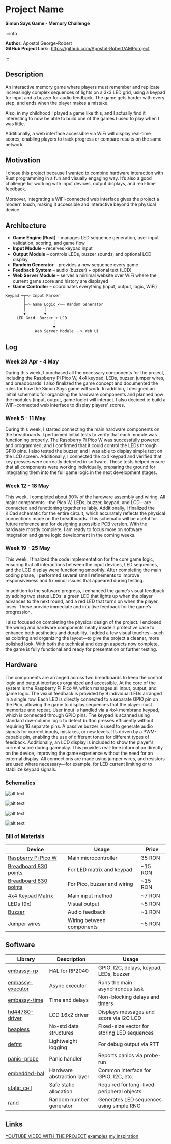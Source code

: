 # Project Name

**Simon Says Game - Memory Challenge**

:::info

**Author:** Apostol George-Robert \
**GitHub Project Link:**: https://github.com/Apostol-Robert/AMPproject

:::

## Description

An interactive memory game where players must remember and replicate increasingly complex sequences of lights on a 3x3 LED grid, using a keypad for input and a buzzer for audio feedback. The game gets harder with every step, and ends when the player makes a mistake. 

Also, in my childhood I played a game like this, and I actually find it interesting to now be able to build one of the games I used to play when I was little. 

Additionally, a web interface accessible via WiFi will display real-time scores, enabling players to track progress or compare results on the same network. 

## Motivation

I chose this project because I wanted to combine hardware interaction with Rust programming in a fun and visually engaging way. It’s also a good challenge for working with input devices, output displays, and real-time feedback.

Moreover, integrating a WiFi-connected web interface gives the project a modern touch, making it accessible and interactive beyond the physical device.

## Architecture

* **Game Engine (Rust)** – manages LED sequence generation, user input validation, scoring, and game flow
* **Input Module** – receives keypad input
* **Output Module** – controls LEDs, buzzer sounds, and optional LCD display
* **Random Generator** – provides a new sequence every game
* **Feedback System** – audio (buzzer) + optional text (LCD)
* **Web Server Module** – serves a minimal website over WiFi where the current game score and history are displayed
* **Game Controller** – coordinates everything (input, output, logic, WiFi)

```
Keypad ─┬─> Input Parser
        │
        ├─> Game Logic <── Random Generator
        │        │
        ▼        ▼
     LED Grid  Buzzer + LCD
                     │
                     ▼
             Web Server Module ──> Web UI
```

## Log

### Week 28 Apr - 4 May

During this week, I purchased all the necessary components for the project, including the Raspberry Pi Pico W, 4x4 keypad, LEDs, buzzer, jumper wires, and breadboards. I also finalized the game concept and documented the rules for how the Simon Says game will work. In addition, I designed an initial schematic for organizing the hardware components and planned how the modules (input, output, game logic) will interact. I also decided to build a WiFi-connected web interface to display players' scores.

### Week 5 - 11 May
During this week, I started connecting the main hardware components on the breadboards. I performed initial tests to verify that each module was functioning properly. The Raspberry Pi Pico W was successfully powered and programmed, and I confirmed that it could control the LEDs through GPIO pins.
I also tested the buzzer, and I was able to display simple text on the LCD screen. Additionally, I connected the 4x4 keypad and verified that key presses were correctly detected in software.
These tests helped ensure that all components were working individually, preparing the ground for integrating them into the full game logic in the next development stages.

### Week 12 - 18 May
This week, I completed about 90% of the hardware assembly and wiring. All major components—the Pico W, LEDs, buzzer, keypad, and LCD—are connected and functioning together reliably.
Additionally, I finalized the KiCad schematic for the entire circuit, which accurately reflects the physical connections made on the breadboards. This schematic will be useful for future reference and for designing a possible PCB version.
With the hardware mostly complete, I am ready to focus more on software integration and game logic development in the coming weeks.

### Week 19 - 25 May
This week, I finalized the code implementation for the core game logic, ensuring that all interactions between the input devices, LED sequences, and the LCD display were functioning smoothly. After completing the main coding phase, I performed several small refinements to improve responsiveness and fix minor issues that appeared during testing.

In addition to the software progress, I enhanced the game’s visual feedback by adding two status LEDs: a green LED that lights up when the player advances to the next round, and a red LED that turns on when the player loses. These provide immediate and intuitive feedback for the game’s progression.

I also focused on completing the physical design of the project. I enclosed the wiring and hardware components neatly inside a protective case to enhance both aesthetics and durability. I added a few visual touches—such as coloring and organizing the layout—to give the project a cleaner, more polished look. With both the technical and design aspects now complete, the game is fully functional and ready for presentation or further testing.



## Hardware

The components are arranged across two breadboards to keep the control logic and output interfaces organized and accessible. At the core of the system is the Raspberry Pi Pico W, which manages all input, output, and game logic.
The visual feedback is provided by 9 individual LEDs arranged in a single row. Each LED is directly connected to a separate GPIO pin on the Pico, allowing the game to display sequences that the player must memorize and repeat.
User input is handled via a 4x4 membrane keypad, which is connected through GPIO pins. The keypad is scanned using standard row-column logic to detect button presses efficiently without requiring 16 separate pins.
A passive buzzer is used to generate audio signals for correct inputs, mistakes, or new levels. It’s driven by a PWM-capable pin, enabling the use of different tones for different types of feedback.
Additionally, an LCD display is included to show the player's current score during gameplay. This provides real-time information directly on the device, improving the game experience without the need for an external display.
All connections are made using jumper wires, and resistors are used where necessary—for example, for LED current limiting or to stabilize keypad signals.

### Schematics

![alt text](PROIECT.svg)

![alt text](imagine3.webp) 
 
![alt text](imagine1.webp) 
 
![alt text](imagine2.webp)

### Bill of Materials

| Device                                                                                                                                          | Usage                       | Price    |
| ----------------------------------------------------------------------------------------------------------------------------------------------- | --------------------------- | -------- |
| [Raspberry Pi Pico W](https://www.optimusdigital.ro/en/raspberry-pi-boards/12394-raspberry-pi-pico-w.html)                                      | Main microcontroller        | 35 RON   |
| [Breadboard 830 points](https://www.optimusdigital.ro/en/breadboards/13244-breadboard-175-x-67-x-9-mm.html)                                     | For LED matrix and keypad   | \~15 RON |
| [Breadboard 830 points](https://www.optimusdigital.ro/en/breadboards/13244-breadboard-175-x-67-x-9-mm.html)                                     | For Pico, buzzer and wiring | \~15 RON |
| [4x4 Keypad Matrix](https://www.optimusdigital.ro/ro/senzori-senzori-de-atingere/470-tastatura-matriceala-4x4-cu-conector-pin-de-tip-mama.html) | Main input method           | \~7 RON  |
| LEDs (9x)                                                                                                                                       | Visual output               | \~5 RON  |
| [Buzzer](https://www.optimusdigital.ro/ro/audio-buzzere/12247-buzzer-pasiv-de-33v-sau-3v.html)                                                  | Audio feedback              | \~1 RON  |
| Jumper wires                                                                                                                                    | Wiring between components   | \~5 RON  |

## Software

| Library                                                             | Description                | Usage                                         |
| ------------------------------------------------------------------ | -------------------------- | --------------------------------------------- |
| [embassy-rp](https://github.com/embassy-rs/embassy)                | HAL for RP2040             | GPIO, I2C, delays, keypad, LEDs, buzzer       |
| [embassy-executor](https://github.com/embassy-rs/embassy)          | Async executor             | Runs the main asynchronous task               |
| [embassy-time](https://github.com/embassy-rs/embassy)              | Time and delays            | Non-blocking delays and timers                |
| [hd44780-driver](https://github.com/rahix/hd44780-driver)          | LCD 16x2 driver            | Displays messages and score via I2C LCD       |
| [heapless](https://github.com/japaric/heapless)                    | No-std data structures     | Fixed-size vector for storing LED sequences   |
| [defmt](https://github.com/knurling-rs/defmt)                      | Lightweight logging        | For debug output via RTT                      |
| [panic-probe](https://github.com/knurling-rs/panic-probe)          | Panic handler              | Reports panics via probe-run                  |
| [embedded-hal](https://github.com/rust-embedded/embedded-hal)      | Hardware abstraction layer | Common interface for GPIO, I2C, etc.          |
| [static_cell](https://github.com/embassy-rs/embassy)               | Safe static allocation     | Required for long-lived peripheral objects    |
| [rand](https://github.com/rust-random/rand)                        | Random number generator    | Generates LED sequences using simple RNG      |

## Links 
[YOUTUBE VIDEO WITH THE PROJECT](https://youtu.be/1X4oeht5MeU?si=eudbOGlTsnwWPsCv)
[examples](https://www.youtube.com/watch?v=QfDFu5Kz6N4)
[my inspiration](https://www.youtube.com/watch?v=lzvy8HanLNE)
